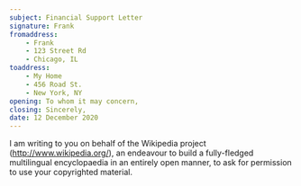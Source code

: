 ```yaml
---
subject: Financial Support Letter
signature: Frank
fromaddress:
    - Frank
    - 123 Street Rd
    - Chicago, IL
toaddress:
    - My Home
    - 456 Road St.
    - New York, NY
opening: To whom it may concern,
closing: Sincerely,
date: 12 December 2020
---
```


I am writing to you on behalf of the Wikipedia project (http://www.wikipedia.org/),
an endeavour to build a fully-fledged multilingual encyclopaedia in an entirely
open manner, to ask for permission to use your copyrighted material.